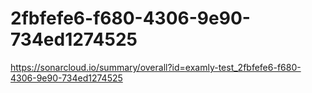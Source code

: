 # 2fbfefe6-f680-4306-9e90-734ed1274525
https://sonarcloud.io/summary/overall?id=examly-test_2fbfefe6-f680-4306-9e90-734ed1274525

